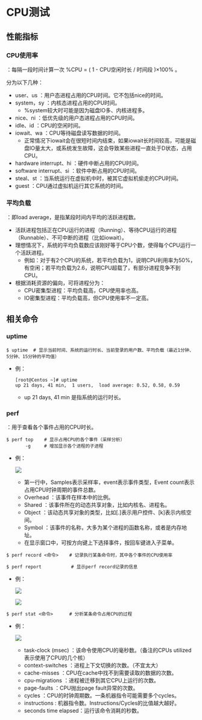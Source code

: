 # CPU测试

## 性能指标

### CPU使用率

：每隔一段时间计算一次 %CPU = ( 1 - CPU空闲时长 / 时间段 )×100% 。

分为以下几种：
- user、us ：用户态进程占用的CPU时间。它不包括nice的时间。
- system，sy ：内核态进程占用的CPU时间。
    - %system较大时可能是因为磁盘IO多、内核进程多。
- nice、ni ：低优先级的用户态进程占用的CPU时间。
- idle、id ：CPU的空闲时间。
- iowait、wa ：CPU等待磁盘读写数据的时间。
    - 正常情况下iowait会在很短时间内结束，如果iowait长时间较高，可能是磁盘IO量太大，或系统发生故障，这会导致某些进程一直处于D状态，占用CPU。
- hardware interrupt、hi ：硬件中断占用的CPU时间。
- software interrupt、si ：软件中断占用的CPU时间。
- steal、st ：当系统运行在虚拟机中时，被其它虚拟机偷走的CPU时间。
- guest ：CPU通过虚拟机运行其它系统的时间。

### 平均负载

：即load average，是指某段时间内平均的活跃进程数。
- 活跃进程包括正在CPU运行的进程（Running）、等待CPU运行的进程（Runnable）、不可中断的进程（比如iowait）。
- 理想情况下，系统的平均负载数应该刚好等于CPU个数，使得每个CPU运行一个活跃进程。
  - 例如：对于有2个CPU的系统，若平均负载为1，说明CPU利用率为50%，有空闲；若平均负载为2.6，说明CPU超载了，有部分进程竞争不到CPU。
- 根据消耗资源的偏向，可将进程分为：
  - CPU密集型进程：平均负载高，CPU使用率也高。
  - IO密集型进程：平均负载高，但CPU使用率不一定高。

## 相关命令

### uptime

```shell
$ uptime  # 显示当前时间、系统的运行时长、当前登录的用户数、平均负载（最近1分钟、5分钟、15分钟的平均值）
```
- 例：
    ```
    [root@Centos ~]# uptime
    up 21 days, 41 min,  1 users,  load average: 0.52, 0.58, 0.59
    ```
    - up 21 days, 41 min 是指系统的运行时长。

### perf

：用于查看各个事件占用的CPU时长。

```shell
$ perf top    # 显示占用CPU的各个事件（采样分析）
       -g     # 增加显示各个进程的子进程
```
- 例：

    ![](perf1.png)

    - 第一行中，Samples表示采样率，event表示事件类型，Event count表示占用CPU时钟周期的事件总数。
    - Overhead  ：该事件在样本中的比例。
    - Shared  ：该事件所在的动态共享对象，比如内核名、进程名。
    - Object  ：该动态共享对象的类型，比如[.]表示用户控件、[k]表示内核空间。
    - Symbol  ：该事件的名称，大多为某个进程的函数名称，或者是内存地址。
    - 在显示窗口中，可按方向键上下选择事件，按回车键进入子菜单。

```shell
$ perf record <命令>    # 记录执行某条命令时，其中各个事件的CPU使用率

$ perf report           # 显示perf record记录的信息
```
- 例：

    ![](perf2.png)

    ![](perf3.png)

```shell
$ perf stat <命令>      # 分析某条命令占用CPU的过程
```
- 例：

    ![](perf4.png)

    - task-clock (msec)  ：该命令使用CPU的毫秒数。（备注的CPUs utilized表示使用了CPU的几个核）
    - context-switches  ：进程上下文切换的次数。（不宜太大）
    - cache-misses    ：CPU在cache中找不到需要读取的数据的次数。
    - cpu-migrations  ：进程被迁移到其它CPU上运行的次数。
    - page-faults    ：CPU抛出page fault异常的次数。
    - cycles      ：CPU的时钟周期数。一条机器指令可能需要多个cycles。
    - instructions    : 机器指令数。Instructions/Cycles的比值越大越好。
    - seconds time elapsed：运行该命令消耗的秒数。
